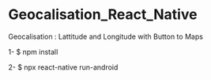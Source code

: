 # Geocalisation_React_Native
Geocalisation : Lattitude and Longitude with Button to Maps

1- $ npm install

2- $ npx react-native run-android

